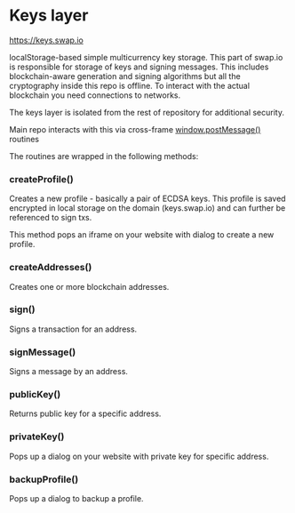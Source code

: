 # Keys layer

https://keys.swap.io

localStorage-based simple multicurrency key storage. This part of swap.io is responsible
for storage of keys and signing messages. This includes blockchain-aware generation and signing
algorithms but all the cryptography inside this repo is offline. To interact with the actual 
blockchain you need connections to networks.

The keys layer is isolated from the rest of repository for additional security.

Main repo interacts with this via cross-frame 
[window.postMessage()](https://developer.mozilla.org/en-US/docs/Web/API/Window/postMessage) routines

The routines are wrapped in the following methods:

### createProfile()

Creates a new profile - basically a pair of ECDSA keys. This profile is saved encrypted
in local storage on the domain (keys.swap.io) and can further be referenced to sign txs.

This method pops an iframe on your website with dialog to create a new profile.

### createAddresses()

Creates one or more blockchain addresses.

### sign()

Signs a transaction for an address.

### signMessage()

Signs a message by an address.

### publicKey()

Returns public key for a specific address.

### privateKey()

Pops up a dialog on your website with private key for specific address.

### backupProfile()

Pops up a dialog to backup a profile.